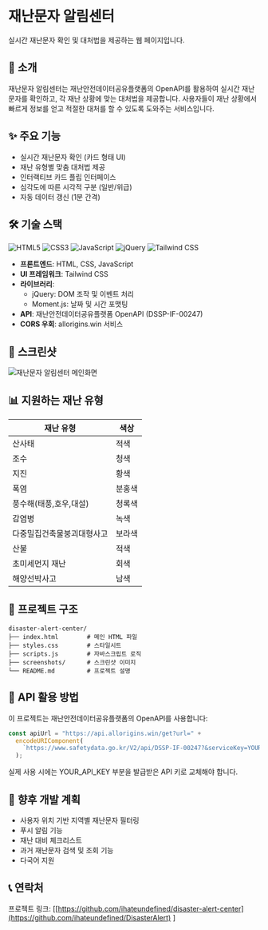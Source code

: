 # 재난문자 알림센터

실시간 재난문자 확인 및 대처법을 제공하는 웹 페이지입니다.

## 📌 소개

재난문자 알림센터는 재난안전데이터공유플랫폼의 OpenAPI를 활용하여 실시간 재난문자를 확인하고, 각 재난 상황에 맞는 대처법을 제공합니다. 사용자들이 재난 상황에서 빠르게 정보를 얻고 적절한 대처를 할 수 있도록 도와주는 서비스입니다.

## ✨ 주요 기능

- 실시간 재난문자 확인 (카드 형태 UI)
- 재난 유형별 맞춤 대처법 제공
- 인터랙티브 카드 플립 인터페이스
- 심각도에 따른 시각적 구분 (일반/위급)
- 자동 데이터 갱신 (1분 간격)

## 🛠️ 기술 스택

![HTML5](https://img.shields.io/badge/HTML5-E34F26?style=flat-square&logo=html5&logoColor=white)
![CSS3](https://img.shields.io/badge/CSS3-1572B6?style=flat-square&logo=css3&logoColor=white)
![JavaScript](https://img.shields.io/badge/JavaScript-F7DF1E?style=flat-square&logo=javascript&logoColor=black)
![jQuery](https://img.shields.io/badge/jQuery-0769AD?style=flat-square&logo=jquery&logoColor=white)
![Tailwind CSS](https://img.shields.io/badge/Tailwind_CSS-38B2AC?style=flat-square&logo=tailwind-css&logoColor=white)

- **프론트엔드**: HTML, CSS, JavaScript
- **UI 프레임워크**: Tailwind CSS
- **라이브러리**: 
  - jQuery: DOM 조작 및 이벤트 처리
  - Moment.js: 날짜 및 시간 포맷팅
- **API**: 재난안전데이터공유플랫폼 OpenAPI (DSSP-IF-00247)
- **CORS 우회**: allorigins.win 서비스

## 📸 스크린샷

![재난문자 알림센터 메인화면](screenshots/main.png)

## 📊 지원하는 재난 유형

| 재난 유형 | 색상 |
|----------|------|
| 산사태 | 적색 |
| 조수 | 청색 |
| 지진 | 황색 |
| 폭염 | 분홍색 |
| 풍수해(태풍,호우,대설) | 청록색 |
| 감염병 | 녹색 |
| 다중밀집건축물붕괴대형사고 | 보라색 |
| 산불 | 적색 |
| 초미세먼지 재난 | 회색 |
| 해양선박사고 | 남색 |

## 📝 프로젝트 구조

```
disaster-alert-center/
├── index.html        # 메인 HTML 파일
├── styles.css        # 스타일시트
├── scripts.js        # 자바스크립트 로직
├── screenshots/      # 스크린샷 이미지
└── README.md         # 프로젝트 설명
```

## 🔄 API 활용 방법

이 프로젝트는 재난안전데이터공유플랫폼의 OpenAPI를 사용합니다:

```javascript
const apiUrl = "https://api.allorigins.win/get?url=" + 
  encodeURIComponent(
    `https://www.safetydata.go.kr/V2/api/DSSP-IF-00247?&serviceKey=YOUR_API_KEY&numOfRows=10&pageNo=1&returnType=json&crtDt=${today}`
  );
```

실제 사용 시에는 YOUR_API_KEY 부분을 발급받은 API 키로 교체해야 합니다.

## 🔮 향후 개발 계획

- 사용자 위치 기반 지역별 재난문자 필터링
- 푸시 알림 기능
- 재난 대비 체크리스트
- 과거 재난문자 검색 및 조회 기능
- 다국어 지원

## 📞 연락처

프로젝트 링크: [[https://github.com/ihateundefined/disaster-alert-center](https://github.com/ihateundefined/DisasterAlert)
]
